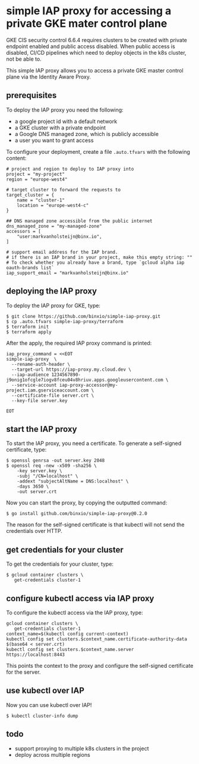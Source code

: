 simple IAP proxy for accessing a private GKE mater control plane
=================================================================
GKE CIS security control 6.6.4 requires clusters to be created with private endpoint enabled
and public access disabled. When public access is disabled, CI/CD pipelines which need
to deploy objects in the k8s cluster, not be able to.

This simple IAP proxy allows you to access a private GKE master control plane
via the Identity Aware Proxy.

## prerequisites
To deploy the IAP proxy you need the following:

- a google project id with a default network
- a GKE cluster with a private endpoint
- a Google DNS managed zone, which is publicly accessible
- a user you want to grant access

To configure your deployment, create a file `.auto.tfvars` with the following content:

```hcl
# project and region to deploy to IAP proxy into
project = "my-project"
region = "europe-west4"

# target cluster to forward the requests to
target_cluster = {
    name = "cluster-1"
    location = "europe-west4-c"
}

## DNS managed zone accessible from the public internet
dns_managed_zone = "my-managed-zone"
accessors = [
    "user:markvanholsteijn@binx.io",
]

# support email address for the IAP brand.
# if there is an IAP brand in your project, make this empty string: ""
# To check whether you already have a brand, type `gcloud alpha iap oauth-brands list`
iap_support_email = "markvanholsteijn@binx.io"
```

## deploying the IAP proxy
To deploy the IAP proxy for GKE, type:

```
$ git clone https://github.com/binxio/simple-iap-proxy.git
$ cp .auto.tfvars simple-iap-proxy/terraform
$ terraform init
$ terraform apply
```

After the apply, the required IAP proxy command is printed:
```
iap_proxy_command = <<EOT
simple-iap-proxy  \
  --rename-auth-header \
  --target-url https://iap-proxy.my.cloud.dev \
  --iap-audience 1234567890-j9onig1ofcgle7iogv8fceu04v8hriuv.apps.googleusercontent.com \
  --service-account iap-proxy-accessor@my-project.iam.gserviceaccount.com \
  --certificate-file server.crt \
  --key-file server.key

EOT
```

## start the IAP proxy
To start the IAP proxy, you need a certificate. To generate a self-signed certificate, type:

```shell-terminal
$ openssl genrsa -out server.key 2048
$ openssl req -new -x509 -sha256 \
    -key server.key \
    -subj "/CN=localhost" \
    -addext "subjectAltName = DNS:localhost" \
    -days 3650 \
    -out server.crt
```
Now you can start the proxy, by copying the outputted command:

```shell-terminal
$ go install github.com/binxio/simple-iap-proxy@0.2.0
```
The reason for the self-signed certificate is that kubectl will not send the credentials over HTTP.

## get credentials for your cluster
To get the credentials for your cluster, type:

```shell-terminal
$ gcloud container clusters \
   get-credentials cluster-1
````

## configure kubectl access via IAP proxy
To configure the kubectl access via the IAP proxy, type:

```$shell-terminal
gcloud container clusters \
   get-credentials cluster-1
context_name=$(kubectl config current-context)
kubectl config set clusters.$context_name.certificate-authority-data $(base64 < server.crt)
kubectl config set clusters.$context_name.server https://localhost:8443
```

This points the context to the proxy and configure the self-signed certificate for the server.

## use kubectl over IAP
Now you can use kubectl over IAP!

```shell-terminal
$ kubectl cluster-info dump
```

## todo
- support proxying to multiple k8s clusters in the project
- deploy across multiple regions
